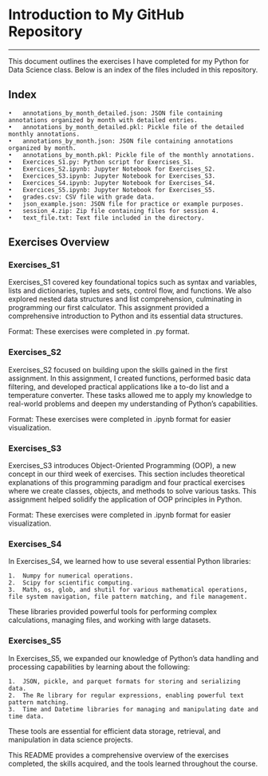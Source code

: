 # Introduction to My GitHub Repository

---

This document outlines the exercises I have completed for my Python for Data Science class. Below is an index of the files included in this repository.

## Index

	•	annotations_by_month_detailed.json: JSON file containing annotations organized by month with detailed entries.
	•	annotations_by_month_detailed.pkl: Pickle file of the detailed monthly annotations.
	•	annotations_by_month.json: JSON file containing annotations organized by month.
	•	annotations_by_month.pkl: Pickle file of the monthly annotations.
	•	Exercices_S1.py: Python script for Exercises_S1.
	•	Exercices_S2.ipynb: Jupyter Notebook for Exercises_S2.
	•	Exercices_S3.ipynb: Jupyter Notebook for Exercises_S3.
	•	Exercices_S4.ipynb: Jupyter Notebook for Exercises_S4.
	•	Exercices_S5.ipynb: Jupyter Notebook for Exercises_S5.
	•	grades.csv: CSV file with grade data.
	•	json_example.json: JSON file for practice or example purposes.
	•	session_4.zip: Zip file containing files for session 4.
	•	text_file.txt: Text file included in the directory.

## Exercises Overview

### Exercises_S1

Exercises_S1 covered key foundational topics such as syntax and variables, lists and dictionaries, tuples and sets, control flow, and functions. We also explored nested data structures and list comprehension, culminating in programming our first calculator. This assignment provided a comprehensive introduction to Python and its essential data structures.

Format: These exercises were completed in .py format.

### Exercises_S2

Exercises_S2 focused on building upon the skills gained in the first assignment. In this assignment, I created functions, performed basic data filtering, and developed practical applications like a to-do list and a temperature converter. These tasks allowed me to apply my knowledge to real-world problems and deepen my understanding of Python’s capabilities.

Format: These exercises were completed in .ipynb format for easier visualization.

### Exercises_S3

Exercises_S3 introduces Object-Oriented Programming (OOP), a new concept in our third week of exercises. This section includes theoretical explanations of this programming paradigm and four practical exercises where we create classes, objects, and methods to solve various tasks. This assignment helped solidify the application of OOP principles in Python.

Format: These exercises were completed in .ipynb format for easier visualization.

### Exercises_S4

In Exercises_S4, we learned how to use several essential Python libraries:

	1.	Numpy for numerical operations.
	2.	Scipy for scientific computing.
	3.	Math, os, glob, and shutil for various mathematical operations, file system navigation, file pattern matching, and file management.

These libraries provided powerful tools for performing complex calculations, managing files, and working with large datasets.

### Exercises_S5

In Exercises_S5, we expanded our knowledge of Python’s data handling and processing capabilities by learning about the following:

	1.	JSON, pickle, and parquet formats for storing and serializing data.
	2.	The Re library for regular expressions, enabling powerful text pattern matching.
	3.	Time and Datetime libraries for managing and manipulating date and time data.

These tools are essential for efficient data storage, retrieval, and manipulation in data science projects.

This README provides a comprehensive overview of the exercises completed, the skills acquired, and the tools learned throughout the course.

